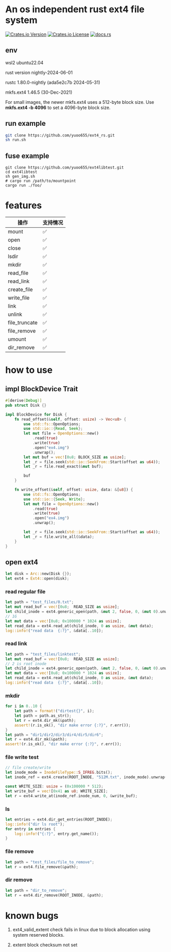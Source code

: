 # An os independent rust ext4 file system

[![Crates.io Version](https://img.shields.io/crates/v/ext4_rs)](https://crates.io/crates/ext4_rs)
[![Crates.io License](https://img.shields.io/crates/l/ext4_rs)](LICENSE)
[![docs.rs](https://img.shields.io/docsrs/ext4_rs)](https://docs.rs/ext4_rs)

## env
wsl2 ubuntu22.04

rust version nightly-2024-06-01

rustc 1.80.0-nightly (ada5e2c7b 2024-05-31)

mkfs.ext4 1.46.5 (30-Dec-2021) 

For small images, the newer mkfs.ext4 uses a 512-byte block size. Use **mkfs.ext4 -b 4096** to set a 4096-byte block size.

## run example
```sh
git clone https://github.com/yuoo655/ext4_rs.git
sh run.sh
```
## fuse example
```
git clone https://github.com/yuoo655/ext4libtest.git
cd ext4libtest
sh gen_img.sh
# cargo run /path/to/mountpoint
cargo run ./foo/
```
# features

| 操作         |支持情况| 
|--------------|------|
| mount        | ✅   |
| open         | ✅   |
| close        | ✅   |
| lsdir        | ✅   |
| mkdir        | ✅   |
| read_file    | ✅   |
| read_link    | ✅   |
| create_file  | ✅   |
| write_file   | ✅   |
| link         | ✅   |
| unlink       | ✅   |
| file_truncate| ✅   |
| file_remove  | ✅   |
| umount       | ✅   |
| dir_remove   | ✅   |



# how to use 

## impl BlockDevice Trait

```rust
#[derive(Debug)]
pub struct Disk {}

impl BlockDevice for Disk {
    fn read_offset(&self, offset: usize) -> Vec<u8> {
        use std::fs::OpenOptions;
        use std::io::{Read, Seek};
        let mut file = OpenOptions::new()
            .read(true)
            .write(true)
            .open("ex4.img")
            .unwrap();
        let mut buf = vec![0u8; BLOCK_SIZE as usize];
        let _r = file.seek(std::io::SeekFrom::Start(offset as u64));
        let _r = file.read_exact(&mut buf);

        buf
    }

    fn write_offset(&self, offset: usize, data: &[u8]) {
        use std::fs::OpenOptions;
        use std::io::{Seek, Write};
        let mut file = OpenOptions::new()
            .read(true)
            .write(true)
            .open("ex4.img")
            .unwrap();

        let _r = file.seek(std::io::SeekFrom::Start(offset as u64));
        let _r = file.write_all(&data);
    }
}

```

## open ext4

```rust
let disk = Arc::new(Disk {});
let ext4 = Ext4::open(disk);
```

### read regular file
```rust
let path = "test_files/0.txt";
let mut read_buf = vec![0u8;  READ_SIZE as usize];
let child_inode = ext4.generic_open(path, &mut 2, false, 0, &mut 0).unwrap();
// 1G
let mut data = vec![0u8; 0x100000 * 1024 as usize];
let read_data = ext4.read_at(child_inode, 0 as usize, &mut data);
log::info!("read data  {:?}", &data[..10]);
```

### read link
```rust
let path = "test_files/linktest";
let mut read_buf = vec![0u8;  READ_SIZE as usize];
// 2 is root inode
let child_inode = ext4.generic_open(path, &mut 2, false, 0, &mut 0).unwrap();
let mut data = vec![0u8; 0x100000 * 1024 as usize];
let read_data = ext4.read_at(child_inode, 0 as usize, &mut data);
log::info!("read data  {:?}", &data[..10]);
```

### mkdir
```rust    
for i in 0..10 {
    let path = format!("dirtest{}", i);
    let path = path.as_str();
    let r = ext4.dir_mk(&path);
    assert!(r.is_ok(), "dir make error {:?}", r.err());
}
let path = "dir1/dir2/dir3/dir4/dir5/dir6";
let r = ext4.dir_mk(&path);
assert!(r.is_ok(), "dir make error {:?}", r.err());
```

### file write test
```rust
// file create/write
let inode_mode = InodeFileType::S_IFREG.bits();
let inode_ref = ext4.create(ROOT_INODE, "512M.txt", inode_mode).unwrap();

const WRITE_SIZE: usize = (0x100000 * 512);
let write_buf = vec![0x41 as u8; WRITE_SIZE];
let r = ext4.write_at(inode_ref.inode_num, 0, &write_buf);
```


### ls
```rust
let entries = ext4.dir_get_entries(ROOT_INODE);
log::info!("dir ls root");
for entry in entries {
    log::info!("{:?}", entry.get_name());
}
```

### file remove
```rust
let path = "test_files/file_to_remove";
let r = ext4.file_remove(&path);
```

### dir remove
```rust
let path = "dir_to_remove";
let r = ext4.dir_remove(ROOT_INODE, &path);
```


# known bugs
1. ext4_valid_extent check fails in linux due to block allocation using system reserved blocks.

2. extent block checksum not set
